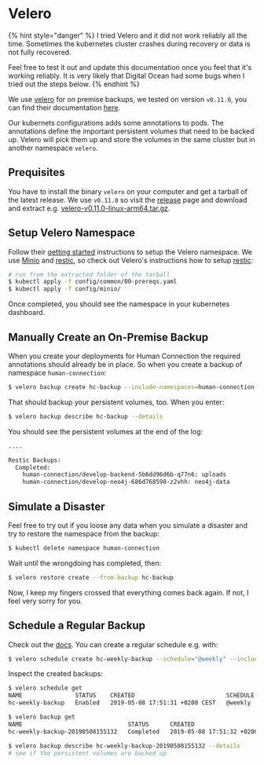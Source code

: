 # Velero

{% hint style="danger" %}
I tried Velero and it did not work reliably all the time. Sometimes the
kubernetes cluster crashes during recovery or data is not fully recovered.

Feel free to test it out and update this documentation once you feel that it's
working reliably. It is very likely that Digital Ocean had some bugs when I
tried out the steps below.
{% endhint %}

We use [velero](https://github.com/heptio/velero) for on premise backups, we
tested on version `v0.11.0`, you can find their
documentation [here](https://heptio.github.io/velero/v0.11.0/).

Our kubernets configurations adds some annotations to pods. The annotations
define the important persistent volumes that need to be backed up. Velero will
pick them up and store the volumes in the same cluster but in another namespace
`velero`.

## Prequisites

You have to install the binary `velero` on your computer and get a tarball of
the latest release. We use `v0.11.0` so visit the
[release](https://github.com/heptio/velero/releases/tag/v0.11.0) page and
download and extract e.g. [velero-v0.11.0-linux-arm64.tar.gz](https://github.com/heptio/velero/releases/download/v0.11.0/velero-v0.11.0-linux-amd64.tar.gz).


## Setup Velero Namespace

Follow their [getting started](https://heptio.github.io/velero/v0.11.0/get-started)
instructions to setup the Velero namespace. We use
[Minio](https://docs.min.io/docs/deploy-minio-on-kubernetes) and
[restic](https://github.com/restic/restic), so check out Velero's instructions
how to setup [restic](https://heptio.github.io/velero/v0.11.0/restic):

```sh
# run from the extracted folder of the tarball
$ kubectl apply -f config/common/00-prereqs.yaml
$ kubectl apply -f config/minio/
```

Once completed, you should see the namespace in your kubernetes dashboard.

## Manually Create an On-Premise Backup

When you create your deployments for Human Connection the required annotations
should already be in place. So when you create a backup of namespace
`human-connection`:

```sh
$ velero backup create hc-backup --include-namespaces=human-connection
```

That should backup your persistent volumes, too. When you enter:

```sh
$ velero backup describe hc-backup --details
```

You should see the persistent volumes at the end of the log:

```sh
....

Restic Backups:
  Completed:
    human-connection/develop-backend-5b6dd96d6b-q77n6: uploads
    human-connection/develop-neo4j-686d768598-z2vhh: neo4j-data
```

## Simulate a Disaster

Feel free to try out if you loose any data when you simulate a disaster and try
to restore the namespace from the backup:

```sh
$ kubectl delete namespace human-connection
```

Wait until the wrongdoing has completed, then:
```sh
$ velero restore create --from-backup hc-backup
```

Now, I keep my fingers crossed that everything comes back again. If not, I feel
very sorry for you.


## Schedule a Regular Backup

Check out the [docs](https://heptio.github.io/velero/v0.11.0/get-started). You
can create a regular schedule e.g. with:

```sh
$ velero schedule create hc-weekly-backup --schedule="@weekly" --include-namespaces=human-connection
```

Inspect the created backups:

```sh
$ velero schedule get
NAME               STATUS    CREATED                          SCHEDULE   BACKUP TTL   LAST BACKUP   SELECTOR
hc-weekly-backup   Enabled   2019-05-08 17:51:31 +0200 CEST   @weekly    720h0m0s     6s ago        <none> 

$ velero backup get
NAME                              STATUS      CREATED                          EXPIRES   STORAGE LOCATION   SELECTOR
hc-weekly-backup-20190508155132   Completed   2019-05-08 17:51:32 +0200 CEST   29d       default            <none>

$ velero backup describe hc-weekly-backup-20190508155132 --details
# see if the persistent volumes are backed up
```

